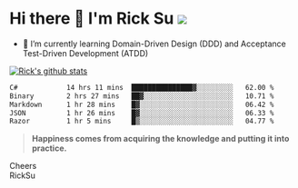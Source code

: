# Hi there 👋 I'm Rick Su ![](https://komarev.com/ghpvc/?username=ricksu978)
<!--
**ricksu978/ricksu978** is a ✨ _special_ ✨ repository because its `README.md` (this file) appears on your GitHub profile.

Here are some ideas to get you started:

- 🔭 I’m currently working on ...
-->
- 🌱 I’m currently learning Domain-Driven Design (DDD) and Acceptance Test-Driven Development (ATDD)
<!--
- 👯 I’m looking to collaborate on ...
- 🤔 I’m looking for help with ...
- 💬 Ask me about ...
- 📫 How to reach me: ...
- 😄 Pronouns: ...
- ⚡ Fun fact: ...
-->
[![Rick's github stats](https://github-readme-stats.vercel.app/api?username=ricksu978&theme=dark)](https://github.com/ricksu978/ricksu978)

<!--START_SECTION:waka-->

```txt
C#            14 hrs 11 mins  ███████████████▓░░░░░░░░░   62.00 %
Binary        2 hrs 27 mins   ██▓░░░░░░░░░░░░░░░░░░░░░░   10.71 %
Markdown      1 hr 28 mins    █▓░░░░░░░░░░░░░░░░░░░░░░░   06.42 %
JSON          1 hr 26 mins    █▓░░░░░░░░░░░░░░░░░░░░░░░   06.33 %
Razor         1 hr 5 mins     █▒░░░░░░░░░░░░░░░░░░░░░░░   04.77 %
```

<!--END_SECTION:waka-->

> **Happiness comes from acquiring the knowledge and putting it into practice.**

Cheers  
RickSu 
